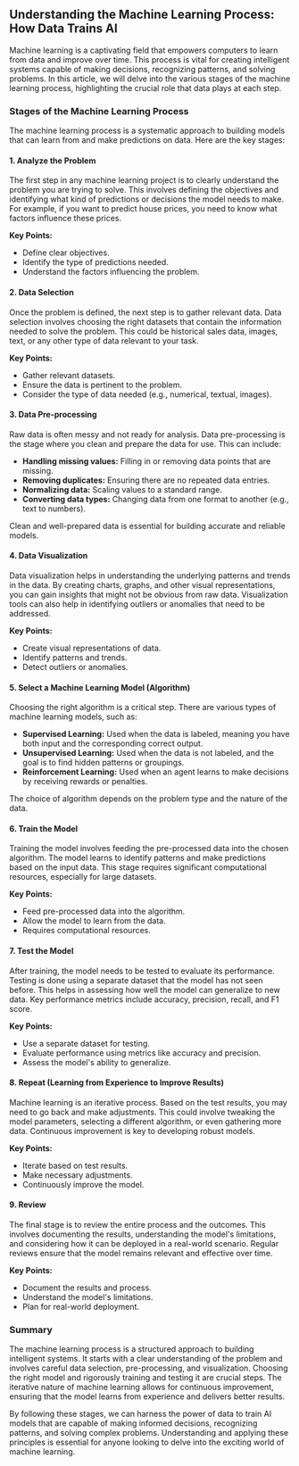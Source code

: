 ## Understanding the Machine Learning Process: How Data Trains AI

Machine learning is a captivating field that empowers computers to learn from data and improve over time. This process is vital for creating intelligent systems capable of making decisions, recognizing patterns, and solving problems. In this article, we will delve into the various stages of the machine learning process, highlighting the crucial role that data plays at each step.

### Stages of the Machine Learning Process

The machine learning process is a systematic approach to building models that can learn from and make predictions on data. Here are the key stages:

#### 1. Analyze the Problem

The first step in any machine learning project is to clearly understand the problem you are trying to solve. This involves defining the objectives and identifying what kind of predictions or decisions the model needs to make. For example, if you want to predict house prices, you need to know what factors influence these prices.

**Key Points:**
- Define clear objectives.
- Identify the type of predictions needed.
- Understand the factors influencing the problem.

#### 2. Data Selection

Once the problem is defined, the next step is to gather relevant data. Data selection involves choosing the right datasets that contain the information needed to solve the problem. This could be historical sales data, images, text, or any other type of data relevant to your task.

**Key Points:**
- Gather relevant datasets.
- Ensure the data is pertinent to the problem.
- Consider the type of data needed (e.g., numerical, textual, images).

#### 3. Data Pre-processing

Raw data is often messy and not ready for analysis. Data pre-processing is the stage where you clean and prepare the data for use. This can include:

- **Handling missing values:** Filling in or removing data points that are missing.
- **Removing duplicates:** Ensuring there are no repeated data entries.
- **Normalizing data:** Scaling values to a standard range.
- **Converting data types:** Changing data from one format to another (e.g., text to numbers).

Clean and well-prepared data is essential for building accurate and reliable models.

#### 4. Data Visualization

Data visualization helps in understanding the underlying patterns and trends in the data. By creating charts, graphs, and other visual representations, you can gain insights that might not be obvious from raw data. Visualization tools can also help in identifying outliers or anomalies that need to be addressed.

**Key Points:**
- Create visual representations of data.
- Identify patterns and trends.
- Detect outliers or anomalies.

#### 5. Select a Machine Learning Model (Algorithm)

Choosing the right algorithm is a critical step. There are various types of machine learning models, such as:

- **Supervised Learning:** Used when the data is labeled, meaning you have both input and the corresponding correct output.
- **Unsupervised Learning:** Used when the data is not labeled, and the goal is to find hidden patterns or groupings.
- **Reinforcement Learning:** Used when an agent learns to make decisions by receiving rewards or penalties.

The choice of algorithm depends on the problem type and the nature of the data.

#### 6. Train the Model

Training the model involves feeding the pre-processed data into the chosen algorithm. The model learns to identify patterns and make predictions based on the input data. This stage requires significant computational resources, especially for large datasets.

**Key Points:**
- Feed pre-processed data into the algorithm.
- Allow the model to learn from the data.
- Requires computational resources.

#### 7. Test the Model

After training, the model needs to be tested to evaluate its performance. Testing is done using a separate dataset that the model has not seen before. This helps in assessing how well the model can generalize to new data. Key performance metrics include accuracy, precision, recall, and F1 score.

**Key Points:**
- Use a separate dataset for testing.
- Evaluate performance using metrics like accuracy and precision.
- Assess the model's ability to generalize.

#### 8. Repeat (Learning from Experience to Improve Results)

Machine learning is an iterative process. Based on the test results, you may need to go back and make adjustments. This could involve tweaking the model parameters, selecting a different algorithm, or even gathering more data. Continuous improvement is key to developing robust models.

**Key Points:**
- Iterate based on test results.
- Make necessary adjustments.
- Continuously improve the model.

#### 9. Review

The final stage is to review the entire process and the outcomes. This involves documenting the results, understanding the model's limitations, and considering how it can be deployed in a real-world scenario. Regular reviews ensure that the model remains relevant and effective over time.

**Key Points:**
- Document the results and process.
- Understand the model's limitations.
- Plan for real-world deployment.

### Summary

The machine learning process is a structured approach to building intelligent systems. It starts with a clear understanding of the problem and involves careful data selection, pre-processing, and visualization. Choosing the right model and rigorously training and testing it are crucial steps. The iterative nature of machine learning allows for continuous improvement, ensuring that the model learns from experience and delivers better results.

By following these stages, we can harness the power of data to train AI models that are capable of making informed decisions, recognizing patterns, and solving complex problems. Understanding and applying these principles is essential for anyone looking to delve into the exciting world of machine learning.